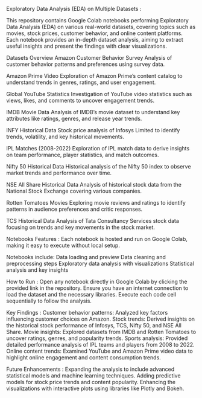 Exploratory Data Analysis (EDA) on Multiple Datasets : 

This repository contains Google Colab notebooks performing Exploratory Data Analysis (EDA) on various real-world datasets, covering topics such as movies, stock prices, customer behavior, and online content platforms. Each notebook provides an in-depth dataset analysis, aiming to extract useful insights and present the findings with clear visualizations.

Datasets Overview
Amazon Customer Behavior Survey
Analysis of customer behavior patterns and preferences using survey data.

Amazon Prime Video
Exploration of Amazon Prime’s content catalog to understand trends in genres, ratings, and user engagement.

Global YouTube Statistics
Investigation of YouTube video statistics such as views, likes, and comments to uncover engagement trends.

IMDB Movie Data
Analysis of IMDB’s movie dataset to understand key attributes like ratings, genres, and release year trends.

INFY Historical Data
Stock price analysis of Infosys Limited to identify trends, volatility, and key historical movements.

IPL Matches (2008-2022)
Exploration of IPL match data to derive insights on team performance, player statistics, and match outcomes.

Nifty 50 Historical Data
Historical analysis of the Nifty 50 index to observe market trends and performance over time.

NSE All Share Historical Data
Analysis of historical stock data from the National Stock Exchange covering various companies.

Rotten Tomatoes Movies
Exploring movie reviews and ratings to identify patterns in audience preferences and critic responses.

TCS Historical Data
Analysis of Tata Consultancy Services stock data focusing on trends and key movements in the stock market.

Notebooks Features :
Each notebook is hosted and run on Google Colab, making it easy to execute without local setup.

Notebooks include:
Data loading and preview
Data cleaning and preprocessing steps
Exploratory data analysis with visualizations
Statistical analysis and key insights

How to Run :
Open any notebook directly in Google Colab by clicking the provided link in the repository.
Ensure you have an internet connection to load the dataset and the necessary libraries.
Execute each code cell sequentially to follow the analysis.

Key Findings :
Customer behavior patterns: Analyzed key factors influencing customer choices on Amazon.
Stock trends: Derived insights on the historical stock performance of Infosys, TCS, Nifty 50, and NSE All Share.
Movie insights: Explored datasets from IMDB and Rotten Tomatoes to uncover ratings, genres, and popularity trends.
Sports analysis: Provided detailed performance analysis of IPL teams and players from 2008 to 2022.
Online content trends: Examined YouTube and Amazon Prime video data to highlight online engagement and content consumption trends.

Future Enhancements :
Expanding the analysis to include advanced statistical models and machine learning techniques.
Adding predictive models for stock price trends and content popularity.
Enhancing the visualizations with interactive plots using libraries like Plotly and Bokeh.
